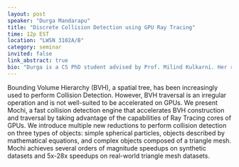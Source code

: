 ```yaml
---
layout: post
speaker: "Durga Mandarapu"
title: "Discrete Collision Detection using GPU Ray Tracing"
time: 12p EST
location: "LWSN 3102A/B"
category: seminar
invited: false
link_abstract: true
bio: "Durga is a CS PhD student advised by Prof. Milind Kulkarni. Her research interests are in High-Performance Computing and Databases. Her work mainly focuses on using GPUs to accelerate irregular tree-based applications."
---
```

Bounding Volume Hierarchy (BVH), a spatial tree, has been increasingly used to perform Collision Detection. However, BVH traversal is an irregular operation and is not well-suited to be accelerated on GPUs. We present Mochi, a fast collision detection engine that accelerates BVH construction and traversal by taking advantage of the capabilities of Ray Tracing cores of GPUs. We introduce multiple new reductions to perform collision detection on three types of objects: simple spherical particles, objects described by mathematical equations, and complex objects composed of a triangle mesh. Mochi achieves several orders of magnitude speedups on synthetic datasets and 5x-28x speedups on real-world triangle mesh datasets.
